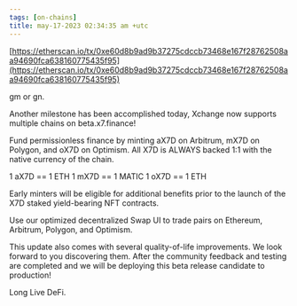 ```yaml
---
tags: [on-chains]
title: may-17-2023 02:34:35 am +utc
---
```


[https://etherscan.io/tx/0xe60d8b9ad9b37275cdccb73468e167f28762508aa94690fca638160775435f95](https://etherscan.io/tx/0xe60d8b9ad9b37275cdccb73468e167f28762508aa94690fca638160775435f95)

gm or gn.

Another milestone has been accomplished today, Xchange now supports multiple chains on beta.x7.finance!

Fund permissionless finance by minting aX7D on Arbitrum, mX7D on Polygon, and oX7D on Optimism.
All X7D is ALWAYS backed 1:1 with the native currency of the chain.

1 aX7D == 1 ETH
1 mX7D == 1 MATIC
1 oX7D == 1 ETH

Early minters will be eligible for additional benefits prior to the launch of the X7D staked yield-bearing NFT contracts.

Use our optimized decentralized Swap UI to trade pairs on Ethereum, Arbitrum, Polygon, and Optimism.

This update also comes with several quality-of-life improvements. We look forward to you discovering them. After the community feedback and testing are completed and we will be deploying this beta release candidate to production!

Long Live DeFi.
